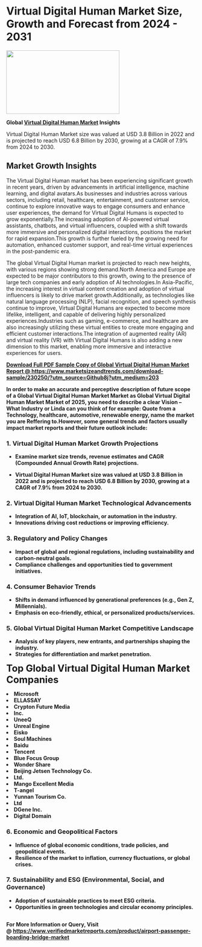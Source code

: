 <H1>Virtual Digital Human Market Size, Growth and Forecast from 2024 - 2031</H1><img class="aligncenter size-medium wp-image-584254" src="https://thirdeyenews.in/wp-content/uploads/2024/09/Global-Market-Research-300x168.jpeg" alt="" width="300" height="168" /><p><strong>Global&nbsp;<a href="https://www.marketsizeandtrends.com/download-sample/230250/?utm_source=Github8j?utm_medium=203">Virtual Digital Human Market</a> Insights</strong></p><p>Virtual Digital Human Market size was valued at USD 3.8 Billion in 2022 and is projected to reach USD 6.8 Billion by 2030, growing at a CAGR of 7.9% from 2024 to 2030.</p><p><h2>Market Growth Insights</h2> <p>The Virtual Digital Human market has been experiencing significant growth in recent years, driven by advancements in artificial intelligence, machine learning, and digital avatars.As businesses and industries across various sectors, including retail, healthcare, entertainment, and customer service, continue to explore innovative ways to engage consumers and enhance user experiences, the demand for Virtual Digital Humans is expected to grow exponentially.The increasing adoption of AI-powered virtual assistants, chatbots, and virtual influencers, coupled with a shift towards more immersive and personalized digital interactions, positions the market for rapid expansion.This growth is further fueled by the growing need for automation, enhanced customer support, and real-time virtual experiences in the post-pandemic era.</p> <p><strong><a href="#"></a></strong></p> <p>The global Virtual Digital Human market is projected to reach new heights, with various regions showing strong demand.North America and Europe are expected to be major contributors to this growth, owing to the presence of large tech companies and early adoption of AI technologies.In Asia-Pacific, the increasing interest in virtual content creation and adoption of virtual influencers is likely to drive market growth.Additionally, as technologies like natural language processing (NLP), facial recognition, and speech synthesis continue to improve, Virtual Digital Humans are expected to become more lifelike, intelligent, and capable of delivering highly personalized experiences.Industries such as gaming, e-commerce, and healthcare are also increasingly utilizing these virtual entities to create more engaging and efficient customer interactions.The integration of augmented reality (AR) and virtual reality (VR) with Virtual Digital Humans is also adding a new dimension to this market, enabling more immersive and interactive experiences for users.</p> <p><strong><a href="#"></p><p><span class=""><strong>Download Full PDF Sample Copy of Global Virtual Digital Human Market Report</strong> @ <a href="https://www.marketsizeandtrends.com/download-sample/230250/?utm_source=Github8j?utm_medium=203" target="_blank">https://www.marketsizeandtrends.com/download-sample/230250/?utm_source=Github8j?utm_medium=203</a></span></p><p>In order to make an accurate and perceptive description of future scope of a Global&nbsp;Virtual Digital Human Market Market as Global&nbsp;Virtual Digital Human Market Market of 2025, you need to describe a clear Vision &ndash; What Industry or Linda can you think of for example: Quote from a Technology, healthcare, automotive, renewable energy, name the market you are Reffering to.However, some general trends and factors usually impact market reports and their future outlook include:</p><h3>1.&nbsp;<strong>Virtual Digital Human Market Growth Projections</strong></h3><ul><li>Examine market size trends, revenue estimates and CAGR (Compounded Annual Growth Rate) projections.</li><li><p>Virtual Digital Human Market size was valued at USD 3.8 Billion in 2022 and is projected to reach USD 6.8 Billion by 2030, growing at a CAGR of 7.9% from 2024 to 2030.</p></li></ul><h3>2.&nbsp;<strong>Virtual Digital Human Market Technological Advancements</strong></h3><ul><li>Integration of AI, IoT, blockchain, or automation in the industry.</li><li>Innovations driving cost reductions or improving efficiency.</li></ul><h3>3.&nbsp;<strong>Regulatory and Policy Changes</strong></h3><ul><li>Impact of global and regional regulations, including sustainability and carbon-neutral goals.</li><li>Compliance challenges and opportunities tied to government initiatives.</li></ul><h3>4.&nbsp;<strong>Consumer Behavior Trends</strong></h3><ul><li>Shifts in demand influenced by generational preferences (e.g., Gen Z, Millennials).</li><li>Emphasis on eco-friendly, ethical, or personalized products/services.</li></ul><h3>5.&nbsp;<strong>Global Virtual Digital Human Market Competitive Landscape</strong></h3><ul><li>Analysis of key players, new entrants, and partnerships shaping the industry.</li><li>Strategies for differentiation and market penetration.</li></ul><p data-pm-slice="1 1 []"><span style="color: inherit; font-family: inherit; font-size: 25px;">Top Global Virtual Digital Human Market Companies</span></p><div class="" data-test-id=""><p><li>Microsoft</li><li> ELLASSAY</li><li> Crypton Future Media</li><li> Inc.</li><li> UneeQ</li><li> Unreal Engine</li><li> Eisko</li><li> Soul Machines</li><li> Baidu</li><li> Tencent</li><li> Blue Focus Group</li><li> Wonder Share</li><li> Beijing Jetsen Technology Co.</li><li> Ltd.</li><li> Mango Excellent Media</li><li> T-angel</li><li> Yunnan Tourism Co.</li><li> Ltd</li><li> DGene Inc.</li><li> Digital Domain</li></p></div><h3>6.&nbsp;<strong>Economic and Geopolitical Factors</strong></h3><ul><li>Influence of global economic conditions, trade policies, and geopolitical events.</li><li>Resilience of the market to inflation, currency fluctuations, or global crises.</li></ul><h3>7.&nbsp;<strong>Sustainability and ESG (Environmental, Social, and Governance)</strong></h3><ul><li>Adoption of sustainable practices to meet ESG criteria.</li><li>Opportunities in green technologies and circular economy principles.</li></ul><h2><strong style="font-size: 14px;">For More Information or Query, Visit @&nbsp;</strong><a style="background-color: #ffffff; font-size: 14px;" href="https://www.marketsizeandtrends.com/report/virtual-digital-human-market/" target="_blank">https://www.verifiedmarketreports.com/product/airport-passenger-boarding-bridge-market</a></h2>